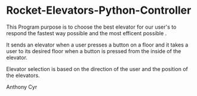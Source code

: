 # Rocket-Elevators-Python-Controller


This Program purpose is to choose the best elevator for our user's to respond the fastest way possible and the most efficent possible .

It sends an elevator when a user presses a button on a floor and it takes
a user to its desired floor when a button is pressed from the inside of the elevator.

Elevator selection is based on the direction of the user and the position of the elevators.


Anthony Cyr

